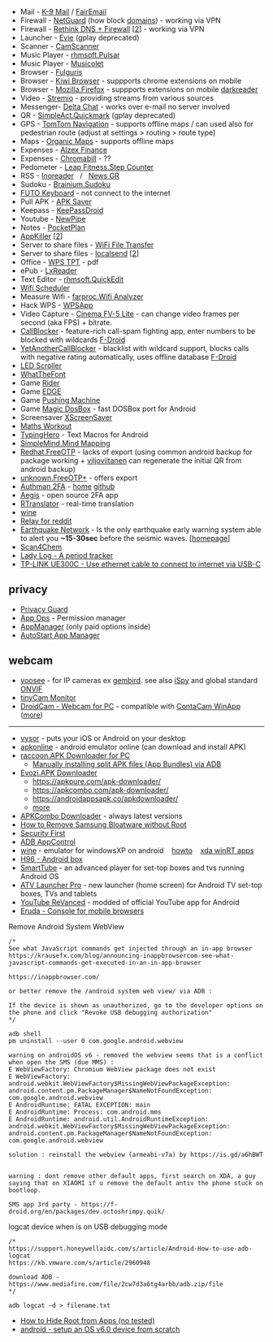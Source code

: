 * Mail - [K-9 Mail](https://play.google.com/store/apps/details?id=com.fsck.k9) / [FairEmail](https://f-droid.org/en/packages/eu.faircode.email/)  
* Firewall - [NetGuard](https://play.google.com/store/apps/details?id=eu.faircode.netguard)  (how block [domains](https://github.com/M66B/NetGuard/blob/master/ADBLOCKING.md)) - working via VPN
* Firewall - [Rethink DNS + Firewall](https://rethinkdns.com/app) [[2](https://github.com/celzero/rethink-app)] - working via VPN
* Launcher - [Evie](https://m.apkpure.com/evie-launcher/is.shortcut) (gplay deprecated)  
* Scanner - [CamScanner](https://play.google.com/store/apps/details?id=com.intsig.camscanner)  
* Music Player - [rhmsoft.Pulsar](https://play.google.com/store/apps/details?id=com.rhmsoft.pulsar)  
* Music Player - [Musicolet](https://krosbits.in/musicolet/)  
* Browser - [Fulguris](https://github.com/Slion/Fulguris)
* Browser - [Kiwi Browser](https://kiwibrowser.com/) - suppports chrome extensions on mobile
* Browser - [Mozilla.Firefox](https://play.google.com/store/apps/details?id=org.mozilla.firefox) - suppports extensions on mobile [darkreader](https://darkreader.org/tips/mobile/)
* Video - [Stremio](https://play.google.com/store/apps/details?id=com.stremio.one) - providing streams from various sources
* Messenger- [Delta Chat](https://delta.chat/en/) - works over e-mail no server involved
* QR - [SimpleAct.Quickmark](http://quickmark.com.tw/En/basic/index.asp) (gplay deprecated)  
* GPS - [TomTom Navigation](https://play.google.com/store/apps/details?id=com.tomtom.gplay.navapp) - supports offline maps / can used also for pedestrian route (adjust at settings > routing > route type)  
* Maps - [Organic Maps](https://github.com/organicmaps/organicmaps) - supports offline maps
* Expenses - [Alzex Finance](https://play.google.com/store/apps/details?id=com.alzex.finance.pro)  
* Expenses - [Chromabill](https://www.chromabill.com/) - ??  
* Pedometer - [Leap Fitness.Step Counter](https://play.google.com/store/apps/details?id=pedometer.steptracker.calorieburner.stepcounter)  
* RSS - [Inoreader](https://play.google.com/store/apps/details?id=com.innologica.inoreader) &nbsp; / &nbsp; [News GR](https://play.google.com/store/apps/details?id=com.ngoumotsios.rss_reader)  
* Sudoku - [Brainium.Sudoku](https://play.google.com/store/apps/details?id=com.brainium.sudoku.free)  
* [FUTO Keyboard](https://keyboard.futo.org/) - not connect to the internet
* Pull APK - [APK Saver](https://play.google.com/store/apps/details?id=com.sdkdevelopers.apksaver)  
* Keepass - [KeePassDroid](https://play.google.com/store/apps/details?id=com.android.keepass)  
* Youtube - [NewPipe](https://newpipe.net/)  
* Notes - [PocketPlan](https://github.com/estep248/PocketPlan)  
* [AppKiller](https://play.google.com/store/apps/details?id=com.dp.appkiller) [[2](https://apkcombo.com/appkiller-force-stop-apps/com.dp.appkiller/)]
* Server to share files - [WiFi File Transfer](https://play.google.com/store/apps/details?id=com.smarterdroid.wififiletransfer) 
* Server to share files - [localsend](https://github.com/localsend/localsend) [[2](https://f-droid.org/packages/org.localsend.localsend_app/)]
* Office - [WPS TPT](https://play.google.com/store/apps/details?id=cn.wps.moffice_eng) - pdf
* ePub - [LxReader](https://f-droid.org/en/packages/io.gitlab.coolreader_ng.lxreader.fdroid/)
* Text Editor - [rhmsoft.QuickEdit](https://play.google.com/store/apps/details?id=com.rhmsoft.edit)  
* [Wifi Scheduler](https://play.google.com/store/apps/details?id=com.manimahler.android.scheduler3g)
* Measure Wifi - [farproc.Wifi Analyzer](https://play.google.com/store/apps/details?id=com.farproc.wifi.analyzer)  
* Hack WPS - [WPSApp](https://play.google.com/store/apps/details?id=com.themausoft.wpsapp)  
* Video Capture - [Cinema FV-5 Lite](https://play.google.com/store/apps/details?id=com.flavionet.android.cinema.lite) - can change video frames per second (aka FPS) + bitrate.  
* [CallBlocker](https://gitlab.com/bitfireAT/NoPhoneSpam/) - feature-rich call-spam fighting app, enter numbers to be blocked with wildcards [F-Droid](https://f-droid.org/packages/at.bitfire.nophonespam/)
* [YetAnotherCallBlocker](https://gitlab.com/xynngh/YetAnotherCallBlocker) - blacklist with wildcard support, blocks calls with negative rating automatically, uses offline database [F-Droid](https://f-droid.org/app/dummydomain.yetanothercallblocker)
* [LED Scroller](https://play.google.com/store/apps/details?id=oops.ledscroller)  
* [WhatTheFont](https://play.google.com/store/apps/details?id=com.monotype.whatthefont)  
* Game [Rider](https://play.google.com/store/apps/details?id=com.ketchapp.rider)  
* Game [EDGE](https://play.google.com/store/apps/details?id=net.mobigame.edge.demo)  
* Game [Pushing Machine](https://play.google.com/store/apps/details?id=com.reactor.pushingmachine) 
* Game [Magic DosBox](https://play.google.com/store/apps/details?id=bruenor.magicbox) - fast DOSBox port for Android
* Screensaver [XScreenSaver](https://play.google.com/store/apps/details?id=org.jwz.android.xscreensaver)  
* [Maths Workout](https://play.google.com/store/apps/details?id=io.ts.mathworkout)
* [TypingHero](https://typinghero.app/) - Text Macros for Android  
* [SimpleMind.Mind Mapping](https://play.google.com/store/apps/details?id=com.modelmakertools.simplemindfree)  
* [Redhat.FreeOTP](https://freeotp.github.io/) - lacks of export (using common android backup for package working + [viljoviitanen](https://github.com/viljoviitanen/freeotp-export) can regenerate the initial QR from android backup)
* [unknown.FreeOTP+](https://play.google.com/store/apps/details?id=org.liberty.android.freeotpplus) - offers export
* [Authman 2FA](https://play.google.com/store/apps/details?id=io.authman) - [home](https://authman.simular.co/) [github](https://github.com/simular/authman-app)
* [Aegis](https://github.com/beemdevelopment/Aegis) - open source 2FA app
* [RTranslator](https://github.com/niedev/RTranslator) - real-time translation
* [wine](https://dl.winehq.org/wine-builds/android/)
* [Relay for reddit](https://play.google.com/store/apps/details?id=free.reddit.news)
* [Earthquake Network](https://play.google.com/store/apps/details?id=com.finazzi.distquake) - Is the only earthquake early warning system able to alert you **~15-30sec** before the seismic waves. [[homepage](https://sismo.app/)]
* [Scan4Chem](https://www.askreach.eu/scan4chem-app-for-checking-substances-of-very-high-concern-in-products-launched/)
* [Lady Log - A period tracker](https://play.google.com/store/apps/details?id=earlyowlsoftware.justme.justme)
* [TP-LINK UE300C - Use ethernet cable to connect to internet via USB-C](https://www.tp-link.com/us/home-networking/usb-converter/ue300c/)  

## privacy
* [Privacy Guard](https://play.google.com/store/apps/details?id=com.chamelalaboratory.chamela.privacy_guard)
* [App Ops](https://play.google.com/store/apps/details?id=rikka.appops) - Permission manager
* [AppManager](https://github.com/MuntashirAkon/AppManager) (only paid options inside)
* [AutoStart App Manager](https://play.google.com/store/apps/details?id=com.sugarapps.autostartmanager)  

## webcam
* [yoosee](https://play.google.com/store/apps/details?id=com.yoosee) - for IP cameras ex [gembird](https://gembird.com/item.aspx?id=11674). see also [iSpy](https://www.ispyconnect.com/camera/gembird) and global standard [ONVIF](https://www.onvif.org/)
* [tinyCam Monitor](https://play.google.com/store/apps/details?id=com.alexvas.dvr.pro)  
* [DroidCam - Webcam for PC](https://play.google.com/store/apps/details?id=com.dev47apps.droidcam) - compatible with [ContaCam WinApp](https://www.contaware.com/contacam.html) ([more](https://www.geckoandfly.com/24976/diy-home-surveillance-webcam/))
---

* [vysor](https://www.vysor.io/) - puts your iOS or Android on your desktop
* [apkonline](https://www.apkonline.net/free-android-online-emulator/run-android-online-emulator) - android emulator online (can download and install APK)
* [raccoon.APK Downloader for PC](https://raccoon.onyxbits.de/)
  * [Manually installing split APK files (App Bundles) via ADB](https://raccoon.onyxbits.de/blog/install-split-apk-adb/)  
* [Evozi.APK Downloader](https://apps.evozi.com/apk-downloader/)
  * <https://apkpure.com/apk-downloader/>
  * <https://apkcombo.com/apk-downloader/>
  * <https://androidappsapk.co/apkdownloader/>
  * [more](https://medium.com/testableapple/how-to-download-apk-from-play-store-2634c0c67620)
* [APKCombo Downloader](https://apkcombo.com) - always latest versions
* [How to Remove Samsung Bloatware without Root](https://technastic.com/remove-samsung-bloatware-safe-to-remove-apps/)  
* [Security First](https://secfirst.org/)  
* [ADB AppControl](https://adbappcontrol.com)
* [wine](https://dl.winehq.org/wine-builds/android/) - emulator for windowsXP on android &nbsp;&nbsp; [howto](https://www.makeuseof.com/tag/run-windows-apps-android/) &nbsp;&nbsp; [xda winRT apps](https://forum.xda-developers.com/t/desktop-apps-ported-to-windows-rt.2092348/#post-36534446)  
* [H96 - Android box](https://www.h96tvbox.com/firmware-download/)
* [SmartTube](https://github.com/yuliskov/SmartTube) - an advanced player for set-top boxes and tvs running Android OS
* [ATV Launcher Pro](https://play.google.com/store/apps/details?id=ca.dstudio.atvlauncher.pro) - new launcher (home screen) for Android TV set-top boxes, TVs and tablets
* [YouTube ReVanced](https://revanced.net/) - modded of official YouTube app for Android
* [Eruda - Console for mobile browsers](https://eruda.liriliri.io/)

Remove Android System WebView
```
/*
See what JavaScript commands get injected through an in-app browser
https://krausefx.com/blog/announcing-inappbrowsercom-see-what-javascript-commands-get-executed-in-an-in-app-browser

https://inappbrowser.com/

or better remove the /android system web view/ via ADB :

If the device is shown as unauthorized, go to the developer options on the phone and click "Revoke USB debugging authorization"
*/

adb shell
pm uninstall --user 0 com.google.android.webview

warning on androidOS v6 - removed the webview seems that is a conflict when open the SMS (due MMS) :
E WebViewFactory: Chromium WebView package does not exist
E WebViewFactory: android.webkit.WebViewFactory$MissingWebViewPackageException: android.content.pm.PackageManager$NameNotFoundException: com.google.android.webview
E AndroidRuntime: FATAL EXCEPTION: main
E AndroidRuntime: Process: com.android.mms
E AndroidRuntime: android.util.AndroidRuntimeException: android.webkit.WebViewFactory$MissingWebViewPackageException: android.content.pm.PackageManager$NameNotFoundException: com.google.android.webview

solution : reinstall the webview (armeabi-v7a) by https://is.gd/a6hBWT


warning : dont remove other default apps, first search on XDA, a guy saying that on XIAOMI if u remove the default antiv the phone stuck on bootloop.

SMS app 3rd party - https://f-droid.org/en/packages/dev.octoshrimpy.quik/
```

logcat device when is on USB debugging mode
```
/*
https://support.honeywellaidc.com/s/article/Android-How-to-use-adb-logcat  
https://kb.vmware.com/s/article/2960948

download ADB - https://www.mediafire.com/file/2cw7d3a6tg4arbb/adb.zip/file
*/

adb logcat –d > filename.txt
```

* [How to Hide Root from Apps (no tested)](https://drfone.wondershare.com/root/hide-root-from-apps.html)
* [android - setup an OS v6.0 device from scratch](https://www.pipiscrew.com/threads/android-setup-an-os-v6-0-device-from-scratch.77483/#post-76351)